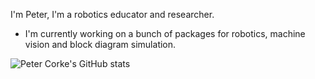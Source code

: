 <!--
**petercorke/petercorke** is a ✨ _special_ ✨ repository because its `README.md` (this file) appears on your GitHub profile.

Here are some ideas to get you started:

- 🔭 I’m currently working on ...
- 🌱 I’m currently learning ...
- 👯 I’m looking to collaborate on ...
- 🤔 I’m looking for help with ...
- 💬 Ask me about ...
- 📫 How to reach me: ...
- 😄 Pronouns: ...
- ⚡ Fun fact: ...
[![Readme Card](https://github-readme-stats.vercel.app/api/pin/?username=petercorke&repo=github-readme-stats)](https://github.com/petercorke/github-readme-stats)
-->

I'm Peter, I'm a robotics educator and researcher.

- I'm currently working on a bunch of packages for robotics, machine vision and block diagram simulation.

![Peter Corke's GitHub stats](https://github-readme-stats.vercel.app/api?username=petercorke&show_icons=true)
